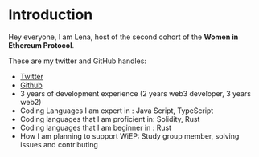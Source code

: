 # Introduction

Hey everyone, I am Lena, host of the second cohort of the **Women in Ethereum Protocol**.

These are my twitter and GitHub handles:

- [Twitter](https://twitter.com/koxy_Dev)
- [Github](https://github.com/koxyG)
- 3 years of development experience (2 years web3 developer, 3 years web2)
- Coding Languages I am expert in : Java Script, TypeScript
- Coding languages that I am proficient in: Solidity, Rust
- Coding languages that I am beginner in : Rust
- How I am planning to support WiEP: Study group member, solving issues and contributing
